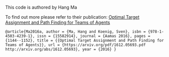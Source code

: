 This code is authored by Hang Ma

To find out more please refer to their publication: [Optimal Target Assignment and Path Finding for Teams of Agents](http://idm-lab.org/bib/abstracts/papers/aamas16a.pdf)

`@article{Ma2016a,
author = {Ma, Hang and Koenig, Sven},
isbn = {978-1-4503-4239-1},
issn = {15582914},
journal = {Aamas 2016},
pages = {1144--1152},
title = {{Optimal Target Assignment and Path Finding for Teams of Agents}},
url = {https://arxiv.org/pdf/1612.05693.pdf http://arxiv.org/abs/1612.05693},
year = {2016}
}`
